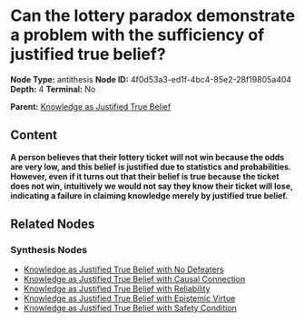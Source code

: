 # Can the lottery paradox demonstrate a problem with the sufficiency of justified true belief?

**Node Type:** antithesis
**Node ID:** 4f0d53a3-ed1f-4bc4-85e2-28f19805a404
**Depth:** 4
**Terminal:** No

**Parent:** [Knowledge as Justified True Belief](knowledge-as-justified-true-belief-synthesis-8240a435-7c18-493a-a1ca-962c4cb23c5f.md)

## Content

**A person believes that their lottery ticket will not win because the odds are very low, and this belief is justified due to statistics and probabilities. However, even if it turns out that their belief is true because the ticket does not win, intuitively we would not say they know their ticket will lose, indicating a failure in claiming knowledge merely by justified true belief.**

## Related Nodes

### Synthesis Nodes

- [Knowledge as Justified True Belief with No Defeaters](knowledge-as-justified-true-belief-with-no-defeaters-synthesis-c0579157-a166-4d95-bedd-ad0329ceb7ac.md)
- [Knowledge as Justified True Belief with Causal Connection](knowledge-as-justified-true-belief-with-causal-connection-synthesis-9b242c6c-ca25-4f25-9330-6fb418f72c39.md)
- [Knowledge as Justified True Belief with Reliability](knowledge-as-justified-true-belief-with-reliability-synthesis-da714358-b4de-49e2-8d2d-5fef1a2c6b58.md)
- [Knowledge as Justified True Belief with Epistemic Virtue](knowledge-as-justified-true-belief-with-epistemic-virtue-synthesis-3bf4beb3-8eb0-4e9f-8582-a9e34141e2a6.md)
- [Knowledge as Justified True Belief with Safety Condition](knowledge-as-justified-true-belief-with-safety-condition-synthesis-f0a8179b-aeaf-4107-8891-fa6506f82fd0.md)
